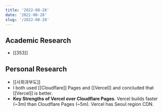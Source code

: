 ```yaml
---
title: '2022-08-28'
date: '2022-08-28'
slug: '/2022-08-28'
---
```


## Academic Research

- [[353]]

## Personal Research

- [[사회과부도]]
- I both used [[Cloudflare]] Pages and [[Vercel]] and concluded that [[Vercel]] is better.
- **Key Strengths of Vercel over Cloudflare Pages**. Vercel builds faster (~3m) than Cloudflare Pages (~5m). Vercel has Seoul region CDN.
